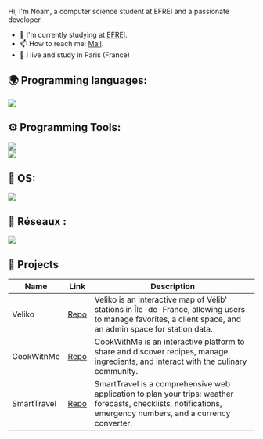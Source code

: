 Hi, I'm Noam, a computer science student at EFREI and a passionate developer.

- 🔭 I'm currently studying at [EFREI](https://www.efrei.fr/).
- 📫 How to reach me: [Mail](mailto:noam.baroukh55@gmail.com).
- 📍 I live and study in Paris (France)  

## 🌍 Programming languages:
![](https://skillicons.dev/icons?i=py,js,php,html,java&theme=dark)

## ⚙️ Programming Tools:
![](https://skillicons.dev/icons?i=github,git,nodejs,vscode,phpstorm,webstorm,pycharm,idea&theme=dark)  
![](https://skillicons.dev/icons?i=md,mysql&theme=dark)

## 🔧 OS:
![](https://skillicons.dev/icons?i=windows,linux,ubuntu,kali,debian&theme=dark)

## 💼 Réseaux :
[![](https://skillicons.dev/icons?i=linkedin&theme=dark)](https://www.linkedin.com/in/noam-baroukh-b40738300/)

## 🚩 Projects
| Name               | Link                                                | Description                                                                                     
|-------------------|----------------------------------------------------|---------------------------------------------------------------------------------------------------|
| Veliko             | [Repo](https://github.com/ort-montreuil/BTS-SIO-G5-2025-VELIKO-Web)      | Veliko is an interactive map of Vélib' stations in Île-de-France, allowing users to manage favorites, a client space, and an admin space for station data. |
| CookWithMe         | [Repo](https://github.com/N-Baroukh/cookwithmeReadMe) | CookWithMe is an interactive platform to share and discover recipes, manage ingredients, and interact with the culinary community. |
| SmartTravel        | [Repo](https://github.com/N-Baroukh/smartReadMe)  | SmartTravel is a comprehensive web application to plan your trips: weather forecasts, checklists, notifications, emergency numbers, and a currency converter. |
